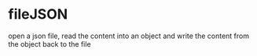 # fileJSON
open a json file, read the content into an object and write the content from the object back to the file
